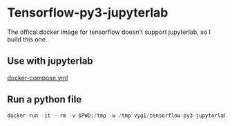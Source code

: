 # Tensorflow-py3-jupyterlab
The offical docker image for tensorflow doesn't support jupyterlab, so I build this one.

## Use with jupyterlab

[docker-compose.yml](./docker-compose.yml)

## Run a python file

```python
docker run -it --rm -v $PWD:/tmp -w /tmp vyg1/tensorflow-py3-jupyterlab python ./script.py
```
